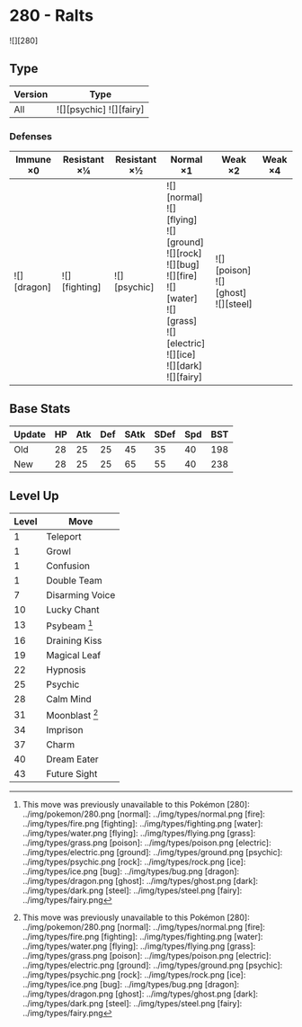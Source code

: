 # 280 - Ralts
![][280]

## Type

Version | Type
---     | ---
All     | ![][psychic]  ![][fairy]

### Defenses

Immune ×0       | Resistant ×¼      | Resistant ×½     | Normal ×1                                                                                                                                                               | Weak ×2                                     | Weak ×4
---             | ---               | ---              | ---                                                                                                                                                                     | ---                                         | ---
![][dragon]<br> | ![][fighting]<br> | ![][psychic]<br> | ![][normal]<br>![][flying]<br>![][ground]<br>![][rock]<br>![][bug]<br>![][fire]<br>![][water]<br>![][grass]<br>![][electric]<br>![][ice]<br>![][dark]<br>![][fairy]<br> | ![][poison]<br>![][ghost]<br>![][steel]<br> | &nbsp;

## Base Stats

Update | HP  | Atk | Def | SAtk | SDef | Spd | BST
---    | --- | --- | --- | ---  | ---  | --- | ---
Old    | 28  | 25  | 25  | 45   | 35   | 40  | 198
New    | 28  | 25  | 25  | 65   | 55   | 40  | 238

## Level Up

Level | Move
---   | ---
1     | Teleport
1     | Growl
1     | Confusion
1     | Double Team
7     | Disarming Voice
10    | Lucky Chant
13    | Psybeam [^1]
16    | Draining Kiss
19    | Magical Leaf
22    | Hypnosis
25    | Psychic
28    | Calm Mind
31    | Moonblast [^1]
34    | Imprison
37    | Charm
40    | Dream Eater
43    | Future Sight

[^1]: This move was previously unavailable to this Pokémon
[280]: ../img/pokemon/280.png
[normal]: ../img/types/normal.png
[fire]: ../img/types/fire.png
[fighting]: ../img/types/fighting.png
[water]: ../img/types/water.png
[flying]: ../img/types/flying.png
[grass]: ../img/types/grass.png
[poison]: ../img/types/poison.png
[electric]: ../img/types/electric.png
[ground]: ../img/types/ground.png
[psychic]: ../img/types/psychic.png
[rock]: ../img/types/rock.png
[ice]: ../img/types/ice.png
[bug]: ../img/types/bug.png
[dragon]: ../img/types/dragon.png
[ghost]: ../img/types/ghost.png
[dark]: ../img/types/dark.png
[steel]: ../img/types/steel.png
[fairy]: ../img/types/fairy.png
